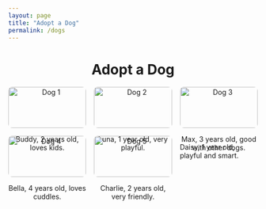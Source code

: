 ```yaml
---
layout: page
title: "Adopt a Dog"
permalink: /dogs
---
```


<h1 style="text-align:center;">Adopt a Dog</h1>

<div style="display: grid; grid-template-columns: repeat(auto-fit, minmax(150px, 1fr)); gap: 1rem; max-width: 1200px; margin: auto;">

  <!-- Dog 1 -->
  <div style="text-align: center;">
    <img src="{{ '/assets/dogs/dog1.png' | relative_url }}" alt="Dog 1" style="width:100%; height:auto; border-radius:8px;">
    <p>Buddy, 2 years old, loves kids.</p>
  </div>

  <!-- Dog 2 -->
  <div style="text-align: center;">
    <img src="{{ '/assets/dogs/dog2.png' | relative_url }}" alt="Dog 2" style="width:100%; height:auto; border-radius:8px;">
    <p>Luna, 1 year old, very playful.</p>
  </div>

  <!-- Dog 3 -->
  <div style="text-align: center;">
    <img src="{{ '/assets/dogs/dog3.png' | relative_url }}" alt="Dog 3" style="width:100%; height:auto; border-radius:8px;">
    <p>Max, 3 years old, good with other dogs.</p>
  </div>

  <!-- Dog 4 -->
  <div style="text-align: center;">
    <img src="{{ '/assets/dogs/dog4.png' | relative_url }}" alt="Dog 4" style="width:100%; height:auto; border-radius:8px;">
    <p>Bella, 4 years old, loves cuddles.</p>
  </div>

  <!-- Dog 5 -->
  <div style="text-align: center;">
    <img src="{{ '/assets/dogs/dog5.png' | relative_url }}" alt="Dog 5" style="width:100%; height:auto; border-radius:8px;">
    <p>Charlie, 2 years old, very friendly.</p>
  </div>
    <p>Daisy, 1 year old, playful and smart.</p>
  </div>

</div>

